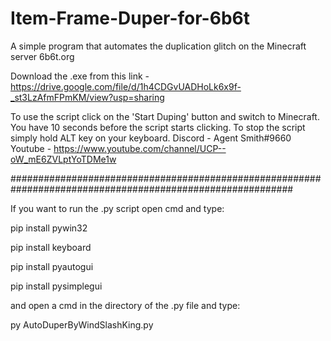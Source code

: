 # Item-Frame-Duper-for-6b6t
A simple program that automates the duplication glitch on the Minecraft server 6b6t.org

Download the .exe from this link - https://drive.google.com/file/d/1h4CDGvUADHoLk6x9f-_st3LzAfmFPmKM/view?usp=sharing

To use the script click on the 'Start Duping' button and switch to Minecraft. You have 10 seconds before the script starts
clicking. To stop the script simply hold ALT key on your keyboard.
Discord - Agent Smith#9660
Youtube - https://www.youtube.com/channel/UCP--oW_mE6ZVLptYoTDMe1w

###########################################################################################################

If you want to run the .py script open cmd and type:

pip install pywin32

pip install keyboard

pip install pyautogui

pip install pysimplegui

and open a cmd in the directory of the .py file and type:

py AutoDuperByWindSlashKing.py
